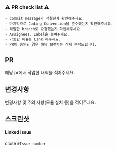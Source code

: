 ### ⚠️  PR check list ⚠️
```
- commit message가 적절한지 확인해주세요. 
- 마지막으로 Coding Convention을 준수했는지 확인해주세요.
- 적절한 branch로 요청했는지 확인해주세요.
- Assignees, Label을 붙여주세요.
- 가능한 이슈를 Link 해주세요.
- PR이 승인된 경우 해당 브랜치는 삭제 부탁드립니다.
```

## PR
해당 pr에서 작업한 내역을 적어주세요.

## 변경사항
변경사항 및 주의 사항(모듈 설치 등)을 적어주세요.

## 스크린샷


#### Linked Issue
close `#Issue number`
